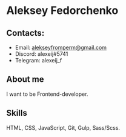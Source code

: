 # Aleksey Fedorchenko

## Contacts:
* Email: alekseyfromperm@gmail.com
* Discord: alexeij#5741
* Telegram: alexeij_f

## About me
I want to be Frontend-developer. 

## Skills
HTML, CSS, JavaScript, Git, Gulp, Sass/Scss.


